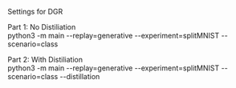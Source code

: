 Settings for DGR

Part 1: No Distiliation   
python3 -m main --replay=generative --experiment=splitMNIST --scenario=class

Part 2: With Distiliation  
python3 -m main --replay=generative --experiment=splitMNIST --scenario=class --distillation
